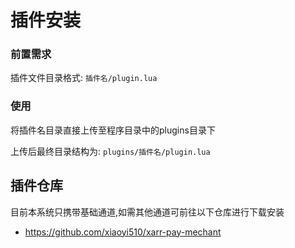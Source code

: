 # 插件安装

### 前置需求
插件文件目录格式: `插件名/plugin.lua`

### 使用
将插件名目录直接上传至程序目录中的plugins目录下

上传后最终目录结构为: `plugins/插件名/plugin.lua`

## 插件仓库
目前本系统只携带基础通道,如需其他通道可前往以下仓库进行下载安装

 * https://github.com/xiaoyi510/xarr-pay-mechant 